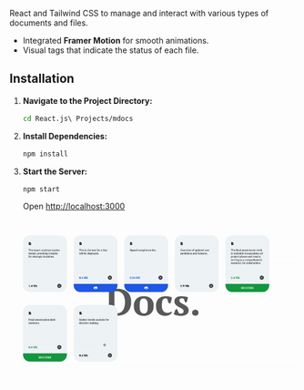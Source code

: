 
React and Tailwind CSS to manage and interact with various types of documents and files.

- Integrated **Framer Motion** for smooth animations.
- Visual tags that indicate the status of each file.

## Installation

1. **Navigate to the Project Directory:**

    ```bash
    cd React.js\ Projects/mdocs
    ```

2. **Install Dependencies:**

    ```bash
    npm install
    ```

3. **Start the Server:**

    ```bash
    npm start
    ```

    Open [http://localhost:3000](http://localhost:3000)

![Demo](./src/preview.gif)

